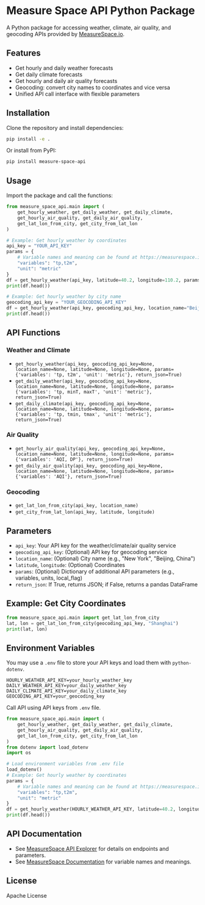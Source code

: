 # Measure Space API Python Package

A Python package for accessing weather, climate, air quality, and geocoding APIs provided by [MeasureSpace.io](https://measurespace.io).

## Features

- Get hourly and daily weather forecasts
- Get daily climate forecasts
- Get hourly and daily air quality forecasts
- Geocoding: convert city names to coordinates and vice versa
- Unified API call interface with flexible parameters

## Installation

Clone the repository and install dependencies:

```bash
pip install -e .
```

Or install from PyPI:

```bash
pip install measure-space-api
```

## Usage

Import the package and call the functions:

```python
from measure_space_api.main import (
    get_hourly_weather, get_daily_weather, get_daily_climate,
    get_hourly_air_quality, get_daily_air_quality,
    get_lat_lon_from_city, get_city_from_lat_lon
)

# Example: Get hourly weather by coordinates
api_key = "YOUR_API_KEY"
params = {
    # Variable names and meaning can be found at https://measurespace.io/documentation#global-hourly-weather-forecast-variables
    "variables": "tp,t2m",
    "unit": "metric"
}
df = get_hourly_weather(api_key, latitude=40.2, longitude=110.2, params=params, return_json=False)
print(df.head())

# Example: Get hourly weather by city name
geocoding_api_key = "YOUR_GEOCODING_API_KEY"
df = get_hourly_weather(api_key, geocoding_api_key, location_name="Beijing", params=params, return_json=False)
print(df.head())
```

## API Functions

### Weather and Climate

- `get_hourly_weather(api_key, geocoding_api_key=None, location_name=None, latitude=None, longitude=None, params={'variables': 'tp, t2m', 'unit': 'metric'}, return_json=True)`
- `get_daily_weather(api_key, geocoding_api_key=None, location_name=None, latitude=None, longitude=None, params={'variables': 'tp, minT, maxT', 'unit': 'metric'}, return_json=True)`
- `get_daily_climate(api_key, geocoding_api_key=None, location_name=None, latitude=None, longitude=None, params={'variables': 'tp, tmin, tmax', 'unit': 'metric'}, return_json=True)`

### Air Quality

- `get_hourly_air_quality(api_key, geocoding_api_key=None, location_name=None, latitude=None, longitude=None, params={'variables': 'AQI, DP'}, return_json=True)`
- `get_daily_air_quality(api_key, geocoding_api_key=None, location_name=None, latitude=None, longitude=None, params={'variables': 'AQI'}, return_json=True)`

### Geocoding

- `get_lat_lon_from_city(api_key, location_name)`
- `get_city_from_lat_lon(api_key, latitude, longitude)`

## Parameters

- `api_key`: Your API key for the weather/climate/air quality service
- `geocoding_api_key`: (Optional) API key for geocoding service
- `location_name`: (Optional) City name (e.g., "New York", "Beijing, China")
- `latitude`, `longitude`: (Optional) Coordinates
- `params`: (Optional) Dictionary of additional API parameters (e.g., variables, units, local_flag)
- `return_json`: If True, returns JSON; if False, returns a pandas DataFrame

## Example: Get City Coordinates

```python
from measure_space_api.main import get_lat_lon_from_city
lat, lon = get_lat_lon_from_city(geocoding_api_key, "Shanghai")
print(lat, lon)
```

## Environment Variables

You may use a `.env` file to store your API keys and load them with `python-dotenv`.

```env
HOURLY_WEATHER_API_KEY=your_hourly_weather_key
DAILY_WEATHER_API_KEY=your_daily_weather_key
DAILY_CLIMATE_API_KEY=your_daily_climate_key
GEOCODING_API_KEY=your_geocoding_key
```

Call API using API keys from `.env` file.

```python
from measure_space_api.main import (
    get_hourly_weather, get_daily_weather, get_daily_climate,
    get_hourly_air_quality, get_daily_air_quality,
    get_lat_lon_from_city, get_city_from_lat_lon
)
from dotenv import load_dotenv
import os

# Load environment variables from .env file
load_dotenv()
# Example: Get hourly weather by coordinates
params = {
    # Variable names and meaning can be found at https://measurespace.io/documentation#global-hourly-weather-forecast-variables
    "variables": "tp,t2m",
    "unit": "metric"
}
df = get_hourly_weather(HOURLY_WEATHER_API_KEY, latitude=40.2, longitude=110.2, params=params, return_json=False)
print(df.head())

```

## API Documentation

- See [MeasureSpace API Explorer](https://measurespace.io/api-explorer) for details on endpoints and parameters.
- See [MeasureSpace Documentation](https://measurespace.io/documentation) for variable names and meanings.

## License

Apache License
